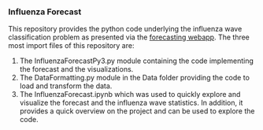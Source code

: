 ### Influenza Forecast

This repository provides the python code underlying the influenza wave classification problem as presented via the [forecasting webapp](https://influenzaforecast.herokuapp.com/). The three most import files of this repository are:
1. The InfluenzaForecastPy3.py module containing the code implementing the forecast and the visualizations.
2. The DataFormatting.py module in the Data folder providing the code to load and transform the data. 
3. The InfluenzaForecast.ipynb which was used to quickly explore and visualize the forecast and the influenza wave statistics. In addition, it provides a quick overview on the project and can be used to explore the code. 